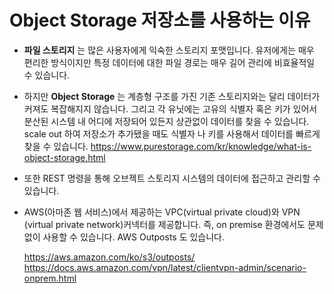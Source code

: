 # **Object Storage** 저장소를 사용하는 이유

- **파일 스토리지** 는 많은 사용자에게 익숙한 스토리지 포맷입니다. 유저에게는 매우 편리한 방식이지만  특정 데이터에 대한 파일 경로는 매우 길어 관리에 비효율적일 수 있습니다. 

- 하지만 **Object Storage** 는 계층형 구조를 가진 기존 스토리지와는 달리 데이터가 커져도 복잡해지지 않습니다. 그리고 각 유닛에는 고유의 식별자 혹은 키가 있어서 분산된 시스템 내 어디에 저장되어 있든지 상관없이 데이터를 찾을 수 있습니다.  scale out 하여 저장소가 추가됐을 때도 식별자 나 키를 사용해서 데이터를 빠르게 찾을 수 있습니다.
  https://www.purestorage.com/kr/knowledge/what-is-object-storage.html

- 또한 REST 명령을 통해 오브젝트 스토리지 시스템의 데이터에 접근하고 관리할 수 있습니다.

- AWS(아마존 웹 서비스)에서 제공하는 VPC(virtual private cloud)와 VPN (virtual private network)커넥터를 제공합니다. 즉,  on premise 환경에서도 문제없이 사용할 수 있습니다. AWS Outposts 도 있습니다.

  https://aws.amazon.com/ko/s3/outposts/
  https://docs.aws.amazon.com/vpn/latest/clientvpn-admin/scenario-onprem.html
